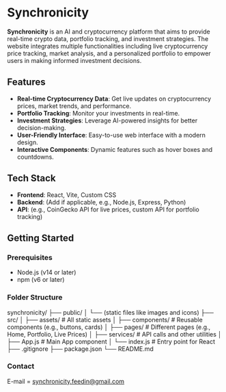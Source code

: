 # Synchronicity

**Synchronicity** is an AI and cryptocurrency platform that aims to provide real-time crypto data, portfolio tracking, and investment strategies. The website integrates multiple functionalities including live cryptocurrency price tracking, market analysis, and a personalized portfolio to empower users in making informed investment decisions.

## Features

- **Real-time Cryptocurrency Data**: Get live updates on cryptocurrency prices, market trends, and performance.
- **Portfolio Tracking**: Monitor your investments in real-time.
- **Investment Strategies**: Leverage AI-powered insights for better decision-making.
- **User-Friendly Interface**: Easy-to-use web interface with a modern design.
- **Interactive Components**: Dynamic features such as hover boxes and countdowns.

## Tech Stack

- **Frontend**: React, Vite, Custom CSS
- **Backend**: (Add if applicable, e.g., Node.js, Express, Python)
- **API**: (e.g., CoinGecko API for live prices, custom API for portfolio tracking)

## Getting Started

### Prerequisites

- Node.js (v14 or later)
- npm (v6 or later)

### Folder Structure

synchronicity/
├── public/
│   └── (static files like images and icons)
├── src/
│   ├── assets/               # All static assets
│   ├── components/           # Reusable components (e.g., buttons, cards)
│   ├── pages/                # Different pages (e.g., Home, Portfolio, Live Prices)
│   ├── services/             # API calls and other utilities
│   ├── App.js                # Main App component
│   └── index.js              # Entry point for React
├── .gitignore
├── package.json
└── README.md
### Contact 
E-mail = synchronicity.feedin@gmail.com
